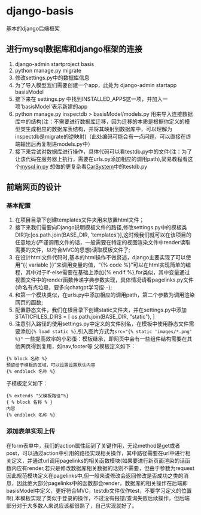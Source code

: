 # django-basis
基本的django后端框架
## 进行mysql数据库和django框架的连接
1. django-admin startproject basis
2. python manage.py migrate
3. 修改settings.py中的数据库信息
4. 为了导入模型我们需要创建一个app，此处为
    django-admin startapp basisModel
5. 接下来在 settings.py 中找到INSTALLED_APPS这一项，并加入一项'basisModel'表示新建的app
6. python manage.py inspectdb > basisModel/models.py 用来导入连接数据库中的结构(注：不需要进行数据库迁移，因为迁移的本质是根据你定义的模型类生成相应的数据库表结构，并将其映射到数据库中，可以理解为inspectdb是migrate的逆映射)（此处编码可能会有一点问题，可以直接在终端输出后再复制进models.py中）
7. 接下来尝试对数据库进行操作，具体代码可以看testdb.py中的文件(注：为了让该代码在服务器上执行，需要在urls.py添加相应的调用path),简易教程看这个<a href="https://www.runoob.com/django/django-model.html">mysql in py</a>
想做的更复杂看[CarSystem](https://github.com/cwyLeo/CarSystem)中的testdb.py
## 前端网页的设计
### 基本配置
1. 在项目目录下创建templates文件夹用来放置html文件；
2. 接下来我们需要向Django说明模板文件的路径,修改settings.py中的模板类DIR为:[os.path.join(BASE_DIR, 'templates')],这时候我们就可以在该项目的任意地方(严谨调用文件的话，一般需要在特定的视图渲染文件中render读取需要的文件，以符合MVC的思想)读取模板文件了;
3. 在设计html文件代码时,基本的html操作不做赘述，django主要实现了可以使用“{{ variable }}”来调用变量的值，“{% code %}”可以在html实现简单的编程，其中对于if-else需要在基础上添加{% endif %},for类似，其中变量通过视图文件中的render函数传递字典参数实现，具体情况请看pagelinks.py文件(命名有点垃圾，要多向chatgpt学习捏···);
4. 和第一个模块类似，在urls.py中添加相应的调用path，第二个参数为调用渲染网页的函数;
5. 配置静态文件，我们在根目录下创建static文件夹，并在settings.py中添加STATICFILES_DIRS = [ 
    os.path.join(BASE_DIR, "static"), 
]
6. 注意引入路径的使用settings.py中定义的文件别名，在模板中使用静态文件需要添加```{% load static %}```,引入图片方式为```src="{% static 'images/*.png' %}"```
一些提高效率的小彩蛋：模板继承，即网页中会有一些组件结构需要在其他网页得到复用，如nav,footer等
父模板定义如下：
```
{% block 名称 %} 
预留给子模板的区域，可以设置设置默认内容
{% endblock 名称 %}
```
子模板定义如下：
```
{% extends "父模板路径"%} 
{ % block 名称 % }
内容 
{% endblock 名称 %}
```
### 添加表单实现上传
在form表单中，我们的action属性起到了关键作用，无论method是get或者post，可以通过action中引用的路径实现相关操作，其中路径需要在url中进行相关定义，并通过url调用pagelinks的相关函数模块(如果要进行新页面渲染的话函数内应有render,若只是修改数据库相关数据的话则不需要，但由于参数为request因此规范模块定义在pagelinks中,但一般来说修改会返回修改是否成功之类的消息，因此绝大部分pagelinks中的函数都会render，数据库的相关操作在后端即basisModel中定义，更好符合MVC，testdb文件仅作test，不要学习定义的位置啊),本模板实现了类似于登录的操作，不过没有报错/查询失败后续操作，但后端部分对于大多数人来说应该都很熟了，自己实现就好了。